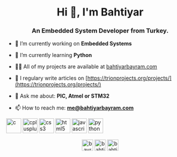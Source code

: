 <h1 align="center">Hi 👋, I'm Bahtiyar</h1>
<h3 align="center">An Embedded System Developer from Turkey.</h3>

- 🔭 I’m currently working on **Embedded Systems**

- 🌱 I’m currently learning **Python**

- 👨‍💻 All of my projects are available at [bahtiyarbayram.com](bahtiyarbayram.com)

- 📝 I regulary write articles on [https://trionprojects.org/projects/](https://trionprojects.org/projects/)

- 💬 Ask me about: **PIC, Atmel or STM32**

- 📫 How to reach me: **me@bahtiyarbayram.com**

<p align="left"><img src="https://devicons.github.io/devicon/devicon.git/icons/c/c-original.svg" alt="c" width="40" height="40"/> <img src="https://devicons.github.io/devicon/devicon.git/icons/cplusplus/cplusplus-original.svg" alt="cplusplus" width="40" height="40"/> <img src="https://devicons.github.io/devicon/devicon.git/icons/css3/css3-original-wordmark.svg" alt="css3" width="40" height="40"/> <img src="https://devicons.github.io/devicon/devicon.git/icons/html5/html5-original-wordmark.svg" alt="html5" width="40" height="40"/> <img src="https://devicons.github.io/devicon/devicon.git/icons/javascript/javascript-original.svg" alt="javascript" width="40" height="40"/> <img src="https://devicons.github.io/devicon/devicon.git/icons/python/python-original.svg" alt="python" width="40" height="40"/></p><p align="center">
<a href="https://twitter.com/bayram_bahtiyar" target="blank"><img align="center" src="https://cdn.jsdelivr.net/npm/simple-icons@3.0.1/icons/twitter.svg" alt="bayram_bahtiyar" height="30" width="30" /></a>
<a href="https://linkedin.com/in/bahtiyar-bayram" target="blank"><img align="center" src="https://cdn.jsdelivr.net/npm/simple-icons@3.0.1/icons/linkedin.svg" alt="bahtiyar-bayram" height="30" width="30" /></a>
<a href="https://instagram.com/bahtiyar.bayram" target="blank"><img align="center" src="https://cdn.jsdelivr.net/npm/simple-icons@3.0.1/icons/instagram.svg" alt="bahtiyar.bayram" height="30" width="30" /></a>
</p>

